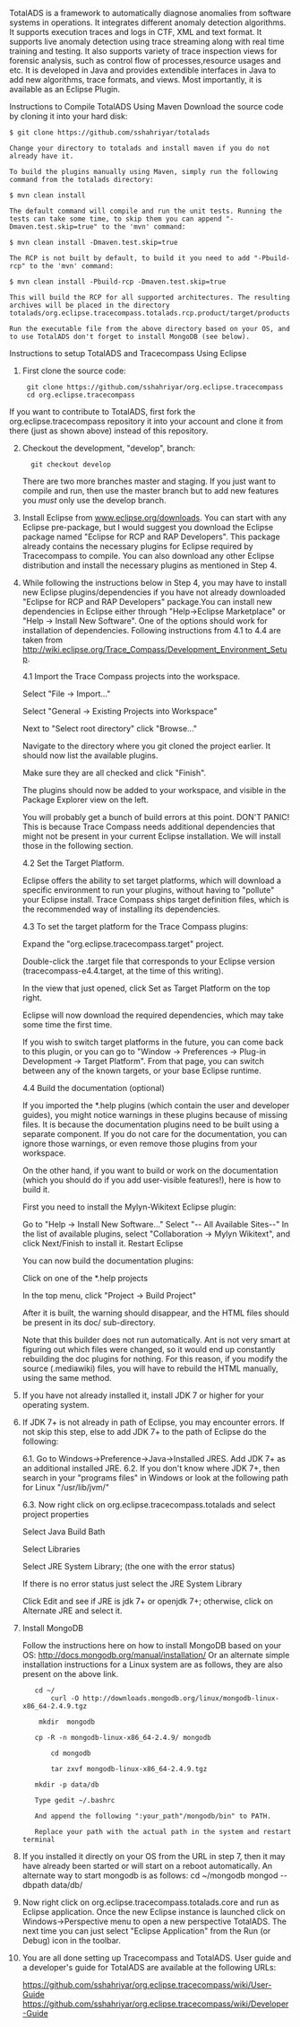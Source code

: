 
TotalADS is a framework to automatically diagnose anomalies from software systems in operations.
It	integrates different anomaly detection algorithms. It supports execution traces and logs in CTF, XML and text format. It supports live anomaly detection using trace streaming along with real time training and testing. It also supports variety of trace inspection views for forensic analysis, such as control flow of processes,resource usages and etc. It is developed in Java and provides extendible interfaces in Java to add new algorithms, trace formats, and views. Most importantly, it is available as an Eclipse Plugin.

Instructions to Compile TotalADS Using Maven
	Download the source code by cloning it into your hard disk:

	$ git clone https://github.com/sshahriyar/totalads

	Change your directory to totalads and install maven if you do not already have it.

	To build the plugins manually using Maven, simply run the following command from the totalads directory:

	$ mvn clean install

	The default command will compile and run the unit tests. Running the tests can take some time, to skip them you can append "-Dmaven.test.skip=true" to the 'mvn' command:

	$ mvn clean install -Dmaven.test.skip=true

	The RCP is not built by default, to build it you need to add "-Pbuild-rcp" to the 'mvn' command:

	$ mvn clean install -Pbuild-rcp -Dmaven.test.skip=true

	This will build the RCP for all supported architectures. The resulting archives will be placed in the directory totalads/org.eclipse.tracecompass.totalads.rcp.product/target/products

	Run the executable file from the above directory based on your OS, and to use TotalADS don't forget to install MongoDB (see below).

Instructions to setup TotalADS and Tracecompass Using Eclipse

1. First clone the source code:

        git clone https://github.com/sshahriyar/org.eclipse.tracecompass
        cd org.eclipse.tracecompass

  If you want to contribute to TotalADS, first fork the org.eclipse.tracecompass repository it into your account and clone it from there (just as shown above) instead of this repository.

2. Checkout the development, "develop", branch:

         git checkout develop

   There are two more branches master and staging. If you just want to compile and run, then use the master branch but to add new features you *must* only use the develop branch.

3. Install Eclipse from www.eclipse.org/downloads. You can start with any Eclipse pre-package, but I would suggest you download the Eclipse package named "Eclipse for RCP and RAP Developers". This package already contains the necessary plugins for Eclipse required by Tracecompass to compile. You can also download any other Eclipse distribution and install the necessary plugins as mentioned in Step 4.

4. While following the instructions below in Step 4, you may have to install new Eclipse plugins/dependencies if you have not already downloaded "Eclipse for RCP and RAP Developers" package.You can install new dependencies in Eclipse either through "Help->Eclipse Marketplace" or "Help -> Install New Software". One of the options should work for installation of dependencies. Following instructions from 4.1 to 4.4 are taken from http://wiki.eclipse.org/Trace_Compass/Development_Environment_Setup.

    4.1 Import the Trace Compass projects into the workspace.

    Select "File -> Import..."

    Select "General -> Existing Projects into Workspace"

    Next to "Select root directory" click "Browse..."

    Navigate to the directory where you git cloned the project earlier. It should now list the available plugins.

    Make sure they are all checked and click  "Finish".

    The plugins should now be added to your workspace, and visible in the Package Explorer view on the left.

     You will probably get a bunch of build errors at this point. DON'T PANIC! This is because Trace Compass needs additional dependencies that might not be present in your current Eclipse installation. We will install those in the following section.

    4.2 Set the Target Platform.

     Eclipse offers the ability to set target platforms, which will download a specific environment to run your plugins, without having to "pollute" your Eclipse install. Trace Compass ships target definition files, which is the recommended way of installing its dependencies.

    4.3 To set the target platform for the Trace Compass plugins:

    Expand the "org.eclipse.tracecompass.target" project.

    Double-click the .target file that corresponds to your Eclipse version (tracecompass-e4.4.target, at the time of this writing).

    In the view that just opened, click Set as Target Platform on the top right.

     Eclipse will now download the required dependencies, which may take some time the first time.

     If you wish to switch target platforms in the future, you can come back to this plugin, or you can go to "Window -> Preferences -> Plug-in Development -> Target Platform". From that page, you can switch between any of the known targets, or your base Eclipse runtime.


    4.4 Build the documentation (optional)

    If you imported the *.help plugins (which contain the user and developer guides), you might notice warnings in these plugins because of missing files. It is because the documentation plugins need to be built using a separate component. If you do not care for the documentation, you can ignore those warnings, or even remove those plugins from your workspace.

    On the other hand, if you want to build or work on the documentation (which you should do if you add user-visible features!), here is how to build it.

    First you need to install the Mylyn-Wikitext Eclipse plugin:

    Go to "Help -> Install New Software..."
    Select "-- All Available Sites--"
    In the list of available plugins, select "Collaboration -> Mylyn Wikitext", and click Next/Finish to install it.
    Restart Eclipse

    You can now build the documentation plugins:

    Click on one of the *.help projects

    In the top menu, click "Project -> Build Project"

    After it is built, the warning should disappear, and the HTML files should be present in its doc/ sub-directory.

    Note that this builder does not run automatically. Ant is not very smart at figuring out which files were changed, so it would end up constantly rebuilding the doc plugins for nothing. For this reason, if you modify the source (.mediawiki) files, you will have to rebuild the HTML manually, using the same method.

5. If you have not already installed it, install JDK 7 or higher for your operating system.

6. If JDK 7+ is not already in path of Eclipse, you may encounter errors. If not skip this step, else to add JDK 7+ to the path of Eclipse do the following:

    6.1. Go to Windows->Preference->Java->Installed JRES. Add JDK 7+ as an additional installed JRE.
    6.2. If you don't know where JDK 7+, then search in your "programs files" in Windows or look at the following path for Linux	  "/usr/lib/jvm/"

    6.3. Now right click on org.eclipse.tracecompass.totalads and select project properties

    Select Java Build Bath

    Select Libraries

    Select JRE System Library; (the one with the error status)

    If there is no error status just select the JRE System Library

    Click Edit and see if JRE is jdk 7+ or openjdk 7+; otherwise, click on Alternate JRE and select it.

7.  Install MongoDB

	Follow the instructions here on how to install MongoDB based on your OS: http://docs.mongodb.org/manual/installation/
	Or  an alternate simple installation instructions for a Linux system are as follows, they are also present on the above link.

	       cd ~/
               curl -O http://downloads.mongodb.org/linux/mongodb-linux-x86_64-2.4.9.tgz

	        mkdir  mongodb

	       cp -R -n mongodb-linux-x86_64-2.4.9/ mongodb
               
               cd mongodb
               
               tar zxvf mongodb-linux-x86_64-2.4.9.tgz
	
	       mkdir -p data/db

	       Type gedit ~/.bashrc

	       And append the following ":your_path"/mongodb/bin" to PATH.

	       Replace your path with the actual path in the system and restart terminal

8. If you installed it directly on your OS from the URL in step 7, then it may have already been started or will start on a reboot automatically. An alternate way to start mongodb is as follows:
 	 cd ~/mongodb
	 mongod --dbpath data/db/

9. Now right click on org.eclipse.tracecompass.totalads.core and run as Eclipse application. Once the new Eclipse instance is launched click on Windows->Perspective menu to open a new perspective TotalADS. The next time you can just select "Eclipse Application" from the Run (or Debug) icon in the toolbar.


10. You are all done setting up Tracecompass and TotalADS. User guide and a developer's guide for TotalADS are available at the following URLs:

     https://github.com/sshahriyar/org.eclipse.tracecompass/wiki/User-Guide
     https://github.com/sshahriyar/org.eclipse.tracecompass/wiki/Developer-Guide



